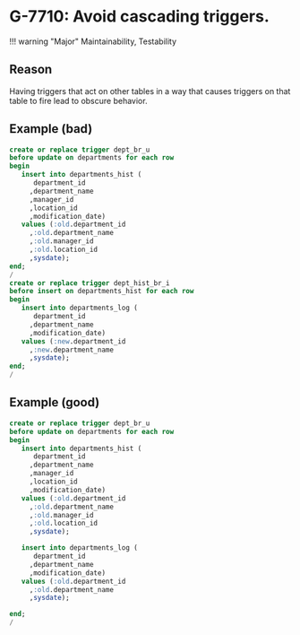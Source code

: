 # G-7710: Avoid cascading triggers.

!!! warning "Major"
    Maintainability, Testability

## Reason

Having triggers that act on other tables in a way that causes triggers on that table to fire lead to obscure behavior. 

## Example (bad)

``` sql
create or replace trigger dept_br_u
before update on departments for each row
begin
   insert into departments_hist (
      department_id
     ,department_name
     ,manager_id
     ,location_id
     ,modification_date)
   values (:old.department_id
     ,:old.department_name
     ,:old.manager_id
     ,:old.location_id
     ,sysdate);
end;
/
create or replace trigger dept_hist_br_i
before insert on departments_hist for each row
begin
   insert into departments_log (
      department_id
     ,department_name
     ,modification_date)
   values (:new.department_id
     ,:new.department_name
     ,sysdate);
end;
/
```

## Example (good)

``` sql
create or replace trigger dept_br_u
before update on departments for each row
begin
   insert into departments_hist (
      department_id
     ,department_name
     ,manager_id
     ,location_id
     ,modification_date)
   values (:old.department_id
     ,:old.department_name
     ,:old.manager_id
     ,:old.location_id
     ,sysdate);

   insert into departments_log (
      department_id
     ,department_name
     ,modification_date)
   values (:old.department_id
     ,:old.department_name
     ,sysdate);

end;
/
```